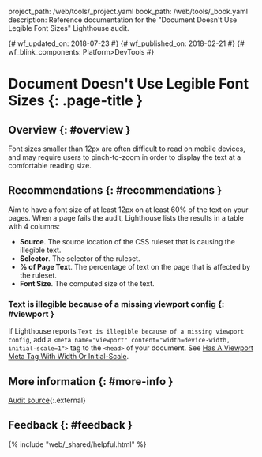 project_path: /web/tools/_project.yaml
book_path: /web/tools/_book.yaml
description: Reference documentation for the "Document Doesn't Use Legible Font Sizes" Lighthouse audit.

{# wf_updated_on: 2018-07-23 #}
{# wf_published_on: 2018-02-21 #}
{# wf_blink_components: Platform>DevTools #}

# Document Doesn't Use Legible Font Sizes  {: .page-title }

## Overview {: #overview }

Font sizes smaller than 12px are often difficult to read on mobile devices, and may require users
to pinch-to-zoom in order to display the text at a comfortable reading size.

## Recommendations {: #recommendations }

Aim to have a font size of at least 12px on at least 60% of the text on your pages. 
When a page fails the audit, Lighthouse lists the results in a table with 4 columns:

* **Source**. The source location of the CSS ruleset that is causing the illegible text.
* **Selector**. The selector of the ruleset.
* **% of Page Text**. The percentage of text on the page that is affected by the ruleset.
* **Font Size**. The computed size of the text.

### Text is illegible because of a missing viewport config {: #viewport }

If Lighthouse reports `Text is illegible because of a missing viewport config`, add a
`<meta name="viewport" content="width=device-width, initial-scale=1">` tag to the `<head>` of
your document. See [Has A Viewport Meta Tag With Width Or Initial-Scale][viewport].

[viewport]: /web/tools/lighthouse/audits/has-viewport-meta-tag

## More information {: #more-info }

[Audit source][src]{:.external}

[src]: https://github.com/GoogleChrome/lighthouse/blob/master/lighthouse-core/audits/seo/font-size.js

## Feedback {: #feedback }

{% include "web/_shared/helpful.html" %}
